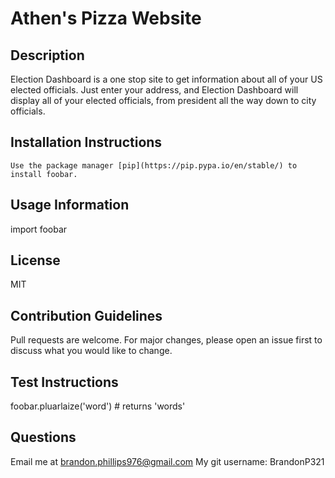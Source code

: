 # Athen's Pizza Website

## Description
Election Dashboard is a one stop site to get information about all of your US elected officials. Just enter your address, and Election Dashboard will display all of your elected officials, from president all the way down to city officials.

## Installation Instructions
`Use the package manager [pip](https://pip.pypa.io/en/stable/) to install foobar.`

## Usage Information
import foobar

## License
MIT

## Contribution Guidelines
Pull requests are welcome.  For major changes, please open an issue first to discuss what you would like to change.

## Test Instructions
foobar.pluarlaize('word') # returns 'words'

## Questions
Email me at brandon.phillips976@gmail.com
My git username: BrandonP321
